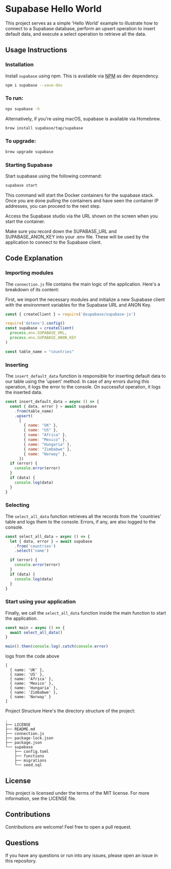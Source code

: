 
# Supabase Hello World

This project serves as a simple 'Hello World' example to illustrate how to connect to a Supabase database, perform an upsert operation to insert default data, and execute a select operation to retrieve all the data.

## Usage Instructions

### Installation

Install `supabase` using npm. 
This is available via [NPM](https://www.npmjs.com) as dev dependency.

```bash
npm i supabase --save-dev
```
### To run:
```bash
npx supabase -h
```
Alternatively, if you're using macOS, supabase is available via Homebrew.

```bash
brew install supabase/tap/supabase
```
### To upgrade:

```bash
brew upgrade supabase
```
### Starting Supabase
Start supabase using the following command:
```bash
supabase start
```
This command will start the Docker containers for the supabase stack. Once you are done pulling the containers and have seen the container IP addresses, you can proceed to the next step.

Access the Supabase studio via the URL shown on the screen when you start the container.

Make sure you record down the SUPABASE_URL and SUPABASE_ANON_KEY into your .env file. These will be used by the application to connect to the Supabase client.


## Code Explanation
### Importing modules
The `connection.js` file contains the main logic of the application. Here's a breakdown of its content:

First, we import the necessary modules and initialize a new Supabase client with the environment variables for the Supabase URL and ANON Key.

```javascript
const { createClient } = require('@supabase/supabase-js')

require('dotenv').config()
const supabase = createClient(
  process.env.SUPABASE_URL,
  process.env.SUPABASE_ANON_KEY
)

const table_name = "countries"
```
### Inserting
The `insert_default_data` function is responsible for inserting default data to our table using the 'upsert' method. In case of any errors during this operation, it logs the error to the console. On successful operation, it logs the inserted data.

```javascript
const insert_default_data = async () => {
  const { data, error } = await supabase
    .from(table_name)
    .upsert(
      [
        { name: "UK" },
        { name: "US" },
        { name: "Africa" },
        { name: "Mexico" },
        { name: "Hungaria" },
        { name: "Zimbabwe" },
        { name: "Norway" },
      ])
  if (error) {
    console.error(error)
  }
  if (data) {
    console.log(data)
  }
}
```

### Selecting
The `select_all_data` function retrieves all the records from the 'countries' table and logs them to the console. Errors, if any, are also logged to the console.

```javascript
const select_all_data = async () => {
  let { data, error } = await supabase
    .from('countries')
    .select('name')

  if (error) {
    console.error(error)
  }
  if (data) {
    console.log(data)
  }
}
```
### Start using your application
Finally, we call the `select_all_data` function inside the main function to start the application.

```javascript
const main = async () => {
  await select_all_data()
}

main().then(console.log).catch(console.error)
```

logs from the code above
```
[
  { name: 'UK' },
  { name: 'US' },
  { name: 'Africa' },
  { name: 'Mexico' },
  { name: 'Hungaria' },
  { name: 'Zimbabwe' },
  { name: 'Norway' }
]
```
Project Structure
Here's the directory structure of the project:

```
.
├── LICENSE
├── README.md
├── connection.js
├── package-lock.json
├── package.json
└── supabase
    ├── config.toml
    ├── functions
    ├── migrations
    └── seed.sql
```
## License
This project is licensed under the terms of the MIT license. For more information, see the LICENSE file.

## Contributions
Contributions are welcome! Feel free to open a pull request.

## Questions
If you have any questions or run into any issues, please open an issue in this repository.


